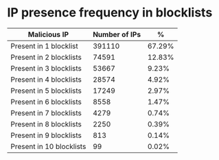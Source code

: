 # IP presence frequency in blocklists
| Malicious IP | Number of IPs | % |
|----|----|----|
| Present in 1 blocklist | 391110 | 67.29% |
| Present in 2 blocklists | 74591 | 12.83% |
| Present in 3 blocklists | 53667 | 9.23% |
| Present in 4 blocklists | 28574 | 4.92% |
| Present in 5 blocklists | 17249 | 2.97% |
| Present in 6 blocklists | 8558 | 1.47% |
| Present in 7 blocklists | 4279 | 0.74% |
| Present in 8 blocklists | 2250 | 0.39% |
| Present in 9 blocklists | 813 | 0.14% |
| Present in 10 blocklists | 99 | 0.02% |
